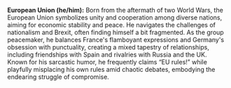 **European Union (he/him):** Born from the aftermath of two World Wars, the European Union symbolizes unity and cooperation among diverse nations, aiming for economic stability and peace. He navigates the challenges of nationalism and Brexit, often finding himself a bit fragmented. As the group peacemaker, he balances France's flamboyant expressions and Germany's obsession with punctuality, creating a mixed tapestry of relationships, including friendships with Spain and rivalries with Russia and the UK. Known for his sarcastic humor, he frequently claims “EU rules!” while playfully misplacing his own rules amid chaotic debates, embodying the endearing struggle of compromise.